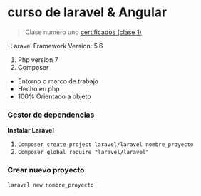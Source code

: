 # curso de laravel & Angular

>Clase numero uno [certificados (clase 1)](https://github.com/soydavidarteaga/curso-laravel-angular/tree/master/certificados)

-Laravel Framework Version: 5.6

1. Php version 7
2. Composer
- Entorno o marco de trabajo
- Hecho en php
- 100% Orientado a objeto

### Gestor de dependencias
**Instalar Laravel**

1. `Composer create-project laravel/laravel nombre_proyecto`  
2. `Composer global require "laravel/laravel"`

### Crear nuevo proyecto
`laravel new nombre_proyecto`